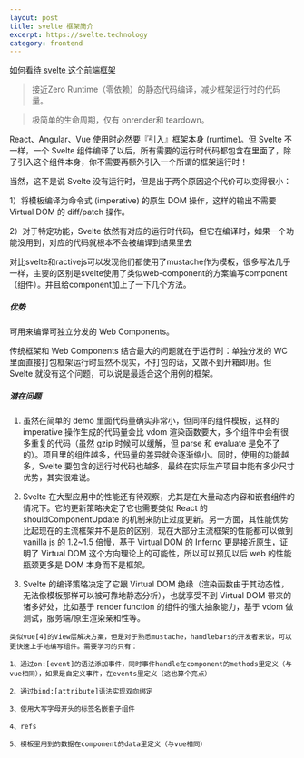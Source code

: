 ```yaml
---
layout: post
title: svelte 框架简介
excerpt: https://svelte.technology
category: frontend
---
```

[如何看待 svelte 这个前端框架](https://www.zhihu.com/question/53150351)

> 接近Zero Runtime（零依赖）的静态代码编译，减少框架运行时的代码量。

> 极简单的生命周期，仅有 onrender和 teardown。

React、Angular、Vue 使用时必然要『引入』框架本身 (runtime)。但 Svelte 不一样，一个 Svelte 组件编译了以后，所有需要的运行时代码都包含在里面了，除了引入这个组件本身，你不需要再额外引入一个所谓的框架运行时！

当然，这不是说 Svelte 没有运行时，但是出于两个原因这个代价可以变得很小：

1）将模板编译为命令式 (imperative) 的原生 DOM 操作，这样的输出不需要 Virtual DOM 的 diff/patch 操作。

2）对于特定功能，Svelte 依然有对应的运行时代码，但它在编译时，如果一个功能没用到，对应的代码就根本不会被编译到结果里去


对比svelte和ractivejs可以发现他们都使用了mustache作为模板，很多写法几乎一样，主要的区别是svelte使用了类似web-component的方案编写component（组件）。并且给component加上了一下几个方法。

##### 优势
可用来编译可独立分发的 Web Components。

传统框架和 Web Components 结合最大的问题就在于运行时：单独分发的 WC 里面直接打包框架运行时显然不现实，不打包的话，又做不到开箱即用。但 Svelte 就没有这个问题，可以说是最适合这个用例的框架。


##### 潜在问题
1. 虽然在简单的 demo 里面代码量确实非常小，但同样的组件模板，这样的 imperative 操作生成的代码量会比 vdom 渲染函数要大，多个组件中会有很多重复的代码（虽然 gzip 时候可以缓解，但 parse 和 evaluate 是免不了的）。项目里的组件越多，代码量的差异就会逐渐缩小。同时，使用的功能越多，Svelte 要包含的运行时代码也越多，最终在实际生产项目中能有多少尺寸优势，其实很难说。

2. Svelte 在大型应用中的性能还有待观察，尤其是在大量动态内容和嵌套组件的情况下。它的更新策略决定了它也需要类似 React 的 shouldComponentUpdate 的机制来防止过度更新。另一方面，其性能优势比起现在的主流框架并不是质的区别，现在大部分主流框架的性能都可以做到 vanilla js 的 1.2~1.5 倍慢，基于 Virtual DOM 的 Inferno 更是接近原生，证明了 Virtual DOM 这个方向理论上的可能性，所以可以预见以后 web 的性能瓶颈更多是 DOM 本身而不是框架。

3. Svelte 的编译策略决定了它跟 Virtual DOM 绝缘（渲染函数由于其动态性，无法像模板那样可以被可靠地静态分析），也就享受不到 Virtual DOM 带来的诸多好处，比如基于 render function 的组件的强大抽象能力，基于 vdom 做测试，服务端/原生渲染亲和性等。

```
类似vue[4]的View层解决方案，但是对于熟悉mustache，handlebars的开发者来说，可以更快速上手地编写组件。需要学习的只有：

1、通过on:[event]的语法添加事件，同时事件handle在component的methods里定义（与vue相同），如果是自定义事件，在events里定义（这也算个亮点）

2、通过bind:[attribute]语法实现双向绑定

3、使用大写字母开头的标签名嵌套子组件  

4、refs 

5、模板里用到的数据在component的data里定义（与vue相同）   
```